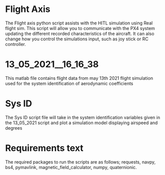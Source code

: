 # Flight Axis
The Flight axis python script assists with the HITL simulation using Real flight sim. This script will allow you to communicate with the PX4 system updating the different recorded characteristics of the aircraft. It can also change how you control the simulations input, such as joy stick or RC controller.

# 13_05_2021__16_16_38
This matlab file contains flight data from may 13th 2021 flight simulation used for the system identification of aerodynamic coefficients

# Sys ID 
The Sys ID script file will take in the system identification variables given in the 13_05_2021 script and plot a simulation model displaying airspeed and degrees

# Requirements text
The required packages to run the scripts are as follows; requests, navpy, bs4, pymavlink, magnetic_field_calculator, numpy, quaternionic.
